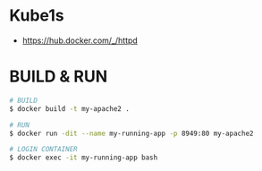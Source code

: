 # Kube1s
- https://hub.docker.com/_/httpd

# BUILD & RUN
```bash
# BUILD
$ docker build -t my-apache2 .

# RUN
$ docker run -dit --name my-running-app -p 8949:80 my-apache2

# LOGIN CONTAINER
$ docker exec -it my-running-app bash
```
